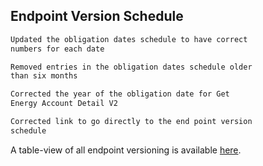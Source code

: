 
## Endpoint Version Schedule

```diff
Updated the obligation dates schedule to have correct
numbers for each date

Removed entries in the obligation dates schedule older
than six months

Corrected the year of the obligation date for Get
Energy Account Detail V2

Corrected link to go directly to the end point version
schedule
```

A table-view of all endpoint versioning is available <a href='includes/endpoint-version-schedule/#endpoint-version-schedule'>here</a>.

